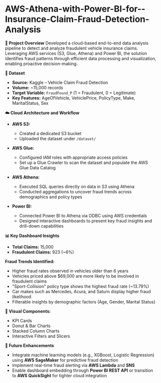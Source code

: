 # AWS-Athena-with-Power-BI-for--Insurance-Claim-Fraud-Detection-Analysis

**📌 Project Overview**
Developed a cloud-based end-to-end data analysis pipeline to detect and analyze fraudulent vehicle insurance claims. Leveraging AWS services (S3, Glue, Athena) and Power BI, the solution identifies fraud patterns through efficient data processing and visualization, enabling proactive decision-making.

**🧾 Dataset**

* **Source:** Kaggle – Vehicle Claim Fraud Detection
* **Volume:** \~15,000 records
* **Target Variable:** `FraudFound_P` (1 = Fraudulent, 0 = Legitimate)
* **Key Features:** AgeOfVehicle, VehiclePrice, PolicyType, Make, MaritalStatus, Sex

**☁️ Cloud Architecture and Workflow**

* **AWS S3:**

  * Created a dedicated S3 bucket
  * Uploaded the dataset under `/dataset/`

* **AWS Glue:**

  * Configured IAM roles with appropriate access policies
  * Set up a Glue Crawler to scan the dataset and populate the AWS Glue Data Catalog

* **AWS Athena:**

  * Executed SQL queries directly on data in S3 using Athena
  * Conducted aggregations to uncover fraud trends across demographics and policy types

* **Power BI:**

  * Connected Power BI to Athena via ODBC using AWS credentials
  * Designed interactive dashboards to present key fraud insights and drill-down capabilities

**📊 Key Dashboard Insights**

* **Total Claims:** 15,000
* **Fraudulent Claims:** 923 (\~6%)

**Fraud Trends Identified:**

* Higher fraud rates observed in vehicles older than 6 years
* Vehicles priced above \$69,000 are more likely to be involved in fraudulent claims
* "Sport-Collision" policy type shows the highest fraud rate (\~13.79%)
* Car makes such as Mercedes, Acura, and Saturn display higher fraud likelihood
* Filterable insights by demographic factors (Age, Gender, Marital Status)

**📌 Visual Components:**

* KPI Cards
* Donut & Bar Charts
* Stacked Column Charts
* Interactive Filters and Slicers

**🚀 Future Enhancements**

* Integrate machine learning models (e.g., XGBoost, Logistic Regression) using **AWS SageMaker** for predictive fraud detection
* Implement real-time fraud alerting via **AWS Lambda** and **SNS**
* Enable dashboard embedding through **Power BI REST API** or transition to **AWS QuickSight** for tighter cloud integration

